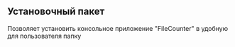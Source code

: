 ## Установочный пакет

Позволяет установить консольное приложение "FileCounter" в удобную для пользователя папку
